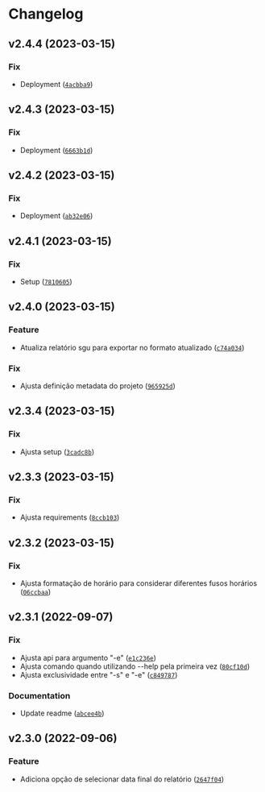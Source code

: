 # Changelog

<!--next-version-placeholder-->

## v2.4.4 (2023-03-15)
### Fix
* Deployment ([`4acbba9`](https://github.com/ro-56/togglReports/commit/4acbba940b3453f4052bedb0d8e4f599cfb45e47))

## v2.4.3 (2023-03-15)
### Fix
* Deployment ([`6663b1d`](https://github.com/ro-56/togglReports/commit/6663b1d56516e7f4b86b645458f55da610d386ff))

## v2.4.2 (2023-03-15)
### Fix
* Deployment ([`ab32e06`](https://github.com/ro-56/togglReports/commit/ab32e069524c7bc7f7241bffec5105787843e9b0))

## v2.4.1 (2023-03-15)
### Fix
* Setup ([`7810605`](https://github.com/ro-56/togglReports/commit/78106051e5f9932e62e496ad574e529d350566f5))

## v2.4.0 (2023-03-15)
### Feature
* Atualiza relatório sgu para exportar no formato atualizado ([`c74a034`](https://github.com/ro-56/togglReports/commit/c74a034fa65db55413de0390d18003cb2da11627))

### Fix
* Ajusta definição metadata do projeto ([`965925d`](https://github.com/ro-56/togglReports/commit/965925d0222710ba17c76f27e8f552a44f5105f7))

## v2.3.4 (2023-03-15)
### Fix
* Ajusta setup ([`3cadc8b`](https://github.com/ro-56/togglReports/commit/3cadc8b7c5dbf890798a95775f6d16c182ec2389))

## v2.3.3 (2023-03-15)
### Fix
* Ajusta requirements ([`8ccb103`](https://github.com/ro-56/togglReports/commit/8ccb103802e61e1a0df924ecefa5349c5f16619c))

## v2.3.2 (2023-03-15)
### Fix
* Ajusta formatação de horário para considerar diferentes fusos horários ([`06ccbaa`](https://github.com/ro-56/togglReports/commit/06ccbaa34fea55df24d5345593b0fcd4e55e06e1))

## v2.3.1 (2022-09-07)
### Fix
* Ajusta api para argumento "-e" ([`e1c236e`](https://github.com/ro-56/togglReports/commit/e1c236ec8599f64e08e48e6042cdad7141ca2d89))
* Ajusta comando quando utilizando --help pela primeira vez ([`80cf10d`](https://github.com/ro-56/togglReports/commit/80cf10d8eaf08cf4b6ab5c00252bfb7b3455a829))
* Ajusta exclusividade entre "-s" e "-e" ([`c849787`](https://github.com/ro-56/togglReports/commit/c849787ca8ee55ce583af307a35e2f3d03bcdf0d))

### Documentation
* Update readme ([`abcee4b`](https://github.com/ro-56/togglReports/commit/abcee4bcf79e50643c474ae83606d347b545d322))

## v2.3.0 (2022-09-06)
### Feature
* Adiciona opção de selecionar data final do relatório ([`2647f04`](https://github.com/ro-56/togglReports/commit/2647f0457dd49e14f131c5eef256ba425e2b7f79))
